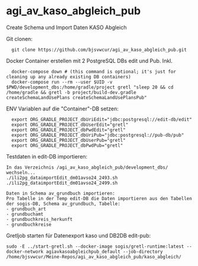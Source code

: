 # agi_av_kaso_abgleich_pub

Create Schema und Import Daten KASO Abgleich

Git clonen:
```
  git clone https://github.com/bjsvwcur/agi_av_kaso_abgleich_pub.git
```

Docker Container erstellen mit 2 PostgreSQL DBs edit und Pub. Inkl. 

```
  docker-compose down # (this command is optional; it's just for cleaning up any already existing DB containers)
  docker-compose run --rm --user $UID -v $PWD/development_dbs:/home/gradle/project gretl "sleep 20 && cd /home/gradle && gretl -b project/build-dev.gradle createSchemaLandUsePlans createSchemaLandUsePlansPub"
```

ENV Variablen auf die "Container"-DB setzen:
```
  export ORG_GRADLE_PROJECT_dbUriEdit="jdbc:postgresql://edit-db/edit"
  export ORG_GRADLE_PROJECT_dbUserEdit="gretl"
  export ORG_GRADLE_PROJECT_dbPwdEdit="gretl"
  export ORG_GRADLE_PROJECT_dbUriPub="jdbc:postgresql://pub-db/pub"
  export ORG_GRADLE_PROJECT_dbUserPub="gretl"
  export ORG_GRADLE_PROJECT_dbPwdPub="gretl"
```

Testdaten in edit-DB importieren:
```
In das Verzeichnis /agi_av_kaso_abgleich_pub/development_dbs/ wechseln...
./ili2pg_dataimportEdit_dm01avso24_2493.sh
./ili2pg_dataimportEdit_dm01avso24_2499.sh

Daten in Schema av_grundbuch importieren:
Pro Tabelle in der Temp edit-DB die Daten importieren aus den Tabellen der sogis-DB, Schema av_grundbuch, Tabelle:
- grundbuch_art
- grundbuchamt
- grundbuchkreis_herkunft
- grundbuchkreise
```

Gretljob starten für Datenexport kaso und DB2DB edit-pub:
```
sudo -E ../start-gretl.sh --docker-image sogis/gretl-runtime:latest --docker-network agiavkasoabgleichpub_default --job-directory /home/bjsvwcur/Meine-Repos/agi_av_kaso_abgleich_pub/kaso_abgleich/
```

